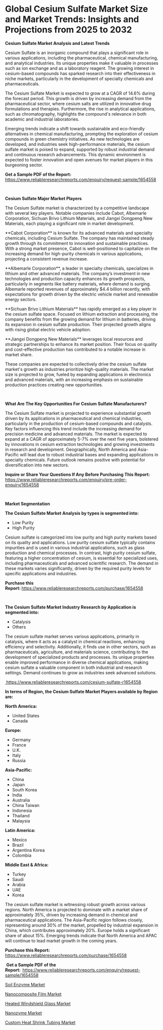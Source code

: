 <p><h1>Global Cesium Sulfate Market Size and Market Trends: Insights and Projections from 2025 to 2032</h1></p><p><strong>Cesium Sulfate Market Analysis and Latest Trends</strong></p>
<p><p>Cesium Sulfate is an inorganic compound that plays a significant role in various applications, including the pharmaceutical, chemical manufacturing, and analytical industries. Its unique properties make it valuable in processes such as ion exchange and as a laboratory reagent. The growing interest in cesium-based compounds has sparked research into their effectiveness in niche markets, particularly in the development of specialty chemicals and pharmaceuticals.</p><p>The Cesium Sulfate Market is expected to grow at a CAGR of 14.6% during the forecast period. This growth is driven by increasing demand from the pharmaceutical sector, where cesium salts are utilized in innovative drug formulations and therapies. Furthermore, the rise in analytical applications, such as chromatography, highlights the compound's relevance in both academic and industrial laboratories. </p><p>Emerging trends indicate a shift towards sustainable and eco-friendly alternatives in chemical manufacturing, prompting the exploration of cesium compounds in green chemistry initiatives. As new technologies are developed, and industries seek high-performance materials, the cesium sulfate market is poised to expand, supported by robust industrial demand and continuous research advancements. This dynamic environment is expected to foster innovation and open avenues for market players in this burgeoning sector.</p></p>
<p><strong>Get a Sample PDF of the Report:&nbsp;</strong> <a href="https://www.reliableresearchreports.com/enquiry/request-sample/1654558?utm_campaign=7&utm_medium=2&utm_source=Github&utm_content=ia&utm_term=02042025&utm_id=cesium-sulfate">https://www.reliableresearchreports.com/enquiry/request-sample/1654558</a></p>
<p>&nbsp;</p>
<p><strong>Cesium Sulfate Major Market Players</strong></p>
<p><p>The Cesium Sulfate market is characterized by a competitive landscape with several key players. Notable companies include Cabot, Albemarle Corporation, Sichuan Brivo Lithium Materials, and Jiangxi Dongpeng New Materials, each playing a significant role in market development.</p><p>**Cabot Corporation** is known for its advanced materials and specialty chemicals, including Cesium Sulfate. The company has maintained steady growth through its commitment to innovation and sustainable practices. With a strong market presence, Cabot is well-positioned to capitalize on the increasing demand for high-purity chemicals in various applications, projecting a consistent revenue increase.</p><p>**Albemarle Corporation**, a leader in specialty chemicals, specializes in lithium and other advanced materials. The company’s investment in new technologies and production capacity enhances its growth prospects, particularly in segments like battery materials, where demand is surging. Albemarle reported revenues of approximately $4.4 billion recently, with expectations for growth driven by the electric vehicle market and renewable energy sectors.</p><p>**Sichuan Brivo Lithium Materials** has rapidly emerged as a key player in the cesium sulfate space. Focused on lithium extraction and processing, the company benefits from the growing demand for lithium in batteries, driving its expansion in cesium sulfate production. Their projected growth aligns with rising global electric vehicle adoption.</p><p>**Jiangxi Dongpeng New Materials** leverages local resources and strategic partnerships to enhance its market position. Their focus on quality and cost-effective production has contributed to a notable increase in market share.</p><p>These companies are expected to collectively drive the cesium sulfate market's growth as industries prioritize high-quality materials. The market size is projected to grow, fueled by expanding applications in electronics and advanced materials, with an increasing emphasis on sustainable production practices creating new opportunities.</p></p>
<p>&nbsp;</p>
<p><strong>What Are The Key Opportunities For Cesium Sulfate Manufacturers?</strong></p>
<p><p>The Cesium Sulfate market is projected to experience substantial growth driven by its applications in pharmaceutical and chemical industries, particularly in the production of cesium-based compounds and catalysts. Key factors influencing this trend include the increasing demand for precision medicine and advanced materials. The market is expected to expand at a CAGR of approximately 5-7% over the next five years, bolstered by innovations in cesium extraction technologies and growing investments in research and development. Geographically, North America and Asia-Pacific will lead due to robust industrial bases and expanding applications in specialty chemicals. Future outlook remains positive with potential for diversification into new sectors.</p></p>
<p><strong>Inquire or Share Your Questions If Any Before Purchasing This Report:</strong> <a href="https://www.reliableresearchreports.com/enquiry/pre-order-enquiry/1654558?utm_campaign=7&utm_medium=2&utm_source=Github&utm_content=ia&utm_term=02042025&utm_id=cesium-sulfate">https://www.reliableresearchreports.com/enquiry/pre-order-enquiry/1654558</a></p>
<p>&nbsp;</p>
<p><strong>Market Segmentation</strong></p>
<p><strong>The Cesium Sulfate Market Analysis by types is segmented into:</strong></p>
<p><ul><li>Low Purity</li><li>High Purity</li></ul></p>
<p><p>Cesium sulfate is categorized into low purity and high purity markets based on its quality and applications. Low purity cesium sulfate typically contains impurities and is used in various industrial applications, such as glass production and chemical processes. In contrast, high purity cesium sulfate, featuring a higher concentration of cesium, is essential for specialized uses, including pharmaceuticals and advanced scientific research. The demand in these markets varies significantly, driven by the required purity levels for specific applications and industries.</p></p>
<p><strong>Purchase this Report:&nbsp;</strong><a href="https://www.reliableresearchreports.com/purchase/1654558?utm_campaign=7&utm_medium=2&utm_source=Github&utm_content=ia&utm_term=02042025&utm_id=cesium-sulfate">https://www.reliableresearchreports.com/purchase/1654558</a></p>
<p>&nbsp;</p>
<p><strong>The Cesium Sulfate Market Industry Research by Application is segmented into:</strong></p>
<p><ul><li>Catalysis</li><li>Others</li></ul></p>
<p><p>The cesium sulfate market serves various applications, primarily in catalysis, where it acts as a catalyst in chemical reactions, enhancing efficiency and selectivity. Additionally, it finds use in other sectors, such as pharmaceuticals, agriculture, and materials science, contributing to the development of specialized products and processes. Its unique properties enable improved performance in diverse chemical applications, making cesium sulfate a valuable component in both industrial and research settings. Demand continues to grow as industries seek advanced solutions.</p></p>
<p><a href="https://www.reliableresearchreports.com/cesium-sulfate-r1654558?utm_campaign=7&utm_medium=2&utm_source=Github&utm_content=ia&utm_term=02042025&utm_id=cesium-sulfate">&nbsp;https://www.reliableresearchreports.com/cesium-sulfate-r1654558</a></p>
<p><strong>In terms of Region, the Cesium Sulfate Market Players available by Region are:</strong></p>
<p>
    <p> <strong> North America: </strong>
        <ul>
            <li>United States</li>
            <li>Canada</li>
        </ul>
        </p> 
    <p> <strong> Europe: </strong>
        <ul>
            <li>Germany</li>
            <li>France</li>
            <li>U.K.</li>
            <li>Italy</li>
            <li>Russia</li>
        </ul>
        </p> 
    <p> <strong> Asia-Pacific: </strong>
        <ul>
            <li>China</li>
            <li>Japan</li>
            <li>South Korea</li>
            <li>India</li>
            <li>Australia</li>
            <li>China Taiwan</li>
            <li>Indonesia</li>
            <li>Thailand</li>
            <li>Malaysia</li>
        </ul>
        </p> 
    <p> <strong> Latin America: </strong>
        <ul>
            <li>Mexico</li>
            <li>Brazil</li>
            <li>Argentina Korea</li>
            <li>Colombia</li>
        </ul>
        </p> 
    <p> <strong> Middle East & Africa: </strong>
        <ul>
            <li>Turkey</li>
            <li>Saudi</li>
            <li>Arabia</li>
            <li>UAE</li>
            <li>Korea</li>
        </ul>
    </p>
    </p>
<p><p>The cesium sulfate market is witnessing robust growth across various regions. North America is projected to dominate with a market share of approximately 35%, driven by increasing demand in chemical and pharmaceutical applications. The Asia-Pacific region follows closely, representing around 30% of the market, propelled by industrial expansion in China, which contributes approximately 20%. Europe holds a significant share of about 15%. Emerging trends indicate that North America and APAC will continue to lead market growth in the coming years.</p></p>
<p><strong>Purchase this Report: </strong><a href="https://www.reliableresearchreports.com/purchase/1654558?utm_campaign=7&utm_medium=2&utm_source=Github&utm_content=ia&utm_term=02042025&utm_id=cesium-sulfate">https://www.reliableresearchreports.com/purchase/1654558</a></p>
<p>&nbsp;<strong>Get a Sample PDF of the Report:&nbsp;&nbsp;</strong><a href="https://www.reliableresearchreports.com/enquiry/request-sample/1654558?utm_campaign=7&utm_medium=2&utm_source=Github&utm_content=ia&utm_term=02042025&utm_id=cesium-sulfate">https://www.reliableresearchreports.com/enquiry/request-sample/1654558</a></p>
<p><strong></strong></p>
<p><p><a href="https://github.com/supashcriana/Market-Research-Report-List-1/blob/main/soil-enzyme-market.md?utm_campaign=7&utm_medium=2&utm_source=Github&utm_content=ia&utm_term=02042025&utm_id=cesium-sulfate">Soil Enzyme Market</a></p><p><a href="https://github.com/vigatoimrene04/Market-Research-Report-List-1/blob/main/nanocomposite-film-market.md?utm_campaign=7&utm_medium=2&utm_source=Github&utm_content=ia&utm_term=02042025&utm_id=cesium-sulfate">Nanocomposite Film Market</a></p><p><a href="https://github.com/ozolsgasko02/Market-Research-Report-List-1/blob/main/heated-windshield-glass-market.md?utm_campaign=7&utm_medium=2&utm_source=Github&utm_content=ia&utm_term=02042025&utm_id=cesium-sulfate">Heated Windshield Glass Market</a></p><p><a href="https://github.com/joubehobock75/Market-Research-Report-List-1/blob/main/nanozyme-market.md?utm_campaign=7&utm_medium=2&utm_source=Github&utm_content=ia&utm_term=02042025&utm_id=cesium-sulfate">Nanozyme Market</a></p><p><a href="https://github.com/gasiorgary79/Market-Research-Report-List-1/blob/main/custom-heat-shrink-tubing-market.md?utm_campaign=7&utm_medium=2&utm_source=Github&utm_content=ia&utm_term=02042025&utm_id=cesium-sulfate">Custom Heat Shrink Tubing Market</a></p></p>